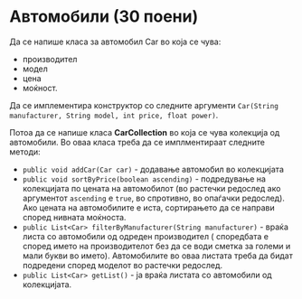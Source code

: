 # Автомобили (30 поени)

Да се напише класа за автомобил Car во која се чува:

- производител
- модел
- цена
- моќност.

Да се имплементира конструктор со следните аргументи `Car(String manufacturer, String model, int price, float power)`.

Потоа да се напише класа **CarCollection** во која се чува колекција од автомобили. Во оваа класа треба да се
имплментираат следните методи:

- `public void addCar(Car car)` - додавање автомобил во колекцијата
- `public void sortByPrice(boolean ascending)` - подредување на колекцијата по цената на автомобилот (во растечки
  редослед ако аргументот `ascending` е `true`, во спротивно, во опаѓачки редослед). Ако цената на автомобилите е иста,
  сортирањето да се направи според нивната моќноста.
- `public List<Car> filterByManufacturer(String manufacturer)` - враќа листа со автомобили од одреден производител (
  споредбата е според името на производителот без да се води сметка за големи и мали букви во името). Автомобилите во
  оваа листата треба да бидат подредени според моделот во растечки редослед.
- `public List<Car> getList()` - ја враќа листата со автомобили од колекцијата.
